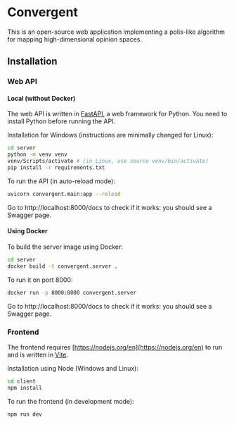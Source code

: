 # Convergent

This is an open-source web application implementing a polis-like algorithm for mapping high-dimensional opinion spaces.

## Installation

### Web API

#### Local (without Docker)

The web API is written in [FastAPI](https://fastapi.tiangolo.com/), a web framework for Python. You need to install Python before running the API.

Installation for Windows (instructions are minimally changed for Linux):

```bash
cd server
python -m venv venv
venv/Scripts/activate # (in Linux, use source venv/bin/activate)
pip install -r requirements.txt
```

To run the API (in auto-reload mode):

```bash
uvicorn convergent.main:app --reload
```

Go to http://localhost:8000/docs to check if it works: you should see a Swagger page.

#### Using Docker

To build the server image using Docker:

```bash
cd server
docker build -t convergent.server .
```

To run it on port 8000:

```bash
docker run -p 8000:8000 convergent.server
```

Go to http://localhost:8000/docs to check if it works: you should see a Swagger page.

### Frontend

The frontend requires [https://nodejs.org/en](https://nodejs.org/en) to run and is written in [Vite](https://vite.dev/).

Installation using Node (Windows and Linux):

```bash
cd client
npm install
```

To run the frontend (in development mode):

```bash
npm run dev
```

